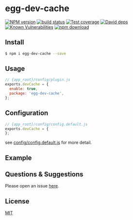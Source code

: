 # egg-dev-cache

[![NPM version][npm-image]][npm-url]
[![build status][travis-image]][travis-url]
[![Test coverage][codecov-image]][codecov-url]
[![David deps][david-image]][david-url]
[![Known Vulnerabilities][snyk-image]][snyk-url]
[![npm download][download-image]][download-url]

[npm-image]: https://img.shields.io/npm/v/egg-dev-cache.svg?style=flat-square
[npm-url]: https://npmjs.org/package/egg-dev-cache
[travis-image]: https://img.shields.io/travis/eggjs/egg-dev-cache.svg?style=flat-square
[travis-url]: https://travis-ci.org/eggjs/egg-dev-cache
[codecov-image]: https://img.shields.io/codecov/c/github/eggjs/egg-dev-cache.svg?style=flat-square
[codecov-url]: https://codecov.io/github/eggjs/egg-dev-cache?branch=master
[david-image]: https://img.shields.io/david/eggjs/egg-dev-cache.svg?style=flat-square
[david-url]: https://david-dm.org/eggjs/egg-dev-cache
[snyk-image]: https://snyk.io/test/npm/egg-dev-cache/badge.svg?style=flat-square
[snyk-url]: https://snyk.io/test/npm/egg-dev-cache
[download-image]: https://img.shields.io/npm/dm/egg-dev-cache.svg?style=flat-square
[download-url]: https://npmjs.org/package/egg-dev-cache

<!--
Description here.
-->

## Install

```bash
$ npm i egg-dev-cache --save
```

## Usage

```js
// {app_root}/config/plugin.js
exports.devCache = {
  enable: true,
  package: 'egg-dev-cache',
};
```

## Configuration

```js
// {app_root}/config/config.default.js
exports.devCache = {
};
```

see [config/config.default.js](config/config.default.js) for more detail.

## Example

<!-- example here -->

## Questions & Suggestions

Please open an issue [here](https://github.com/eggjs/egg/issues).

## License

[MIT](LICENSE)
